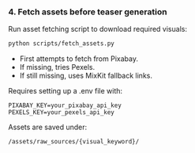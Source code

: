 ### 4. Fetch assets before teaser generation

Run asset fetching script to download required visuals:

```bash
python scripts/fetch_assets.py
```

- First attempts to fetch from Pixabay.
- If missing, tries Pexels.
- If still missing, uses MixKit fallback links.

Requires setting up a .env file with:

```
PIXABAY_KEY=your_pixabay_api_key
PEXELS_KEY=your_pexels_api_key
```

Assets are saved under:

```
/assets/raw_sources/{visual_keyword}/
```
